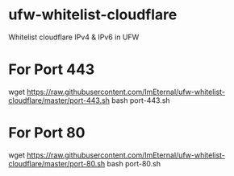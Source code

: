 # ufw-whitelist-cloudflare
Whitelist cloudflare IPv4 &amp; IPv6 in UFW

# For Port 443
wget https://raw.githubusercontent.com/ImEternal/ufw-whitelist-cloudflare/master/port-443.sh
bash port-443.sh

# For Port 80
wget https://raw.githubusercontent.com/ImEternal/ufw-whitelist-cloudflare/master/port-80.sh
bash port-80.sh
